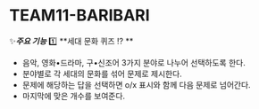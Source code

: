 # TEAM11-BARIBARI
✨***주요 기능***
1️⃣ **세대 문화 퀴즈 ⁉️ **
+ 음악, 영화•드라마, 구•신조어 3가지 분야로 나누어 선택하도록 한다.
+ 분야별로 각 세대의 문화를 섞어 문제로 제시한다.
+ 문제에 해당하는 답을 선택하면 o/x 표시와 함께 다음 문제로 넘어간다.
+ 마지막에 맞은 개수를 보여준다. 
